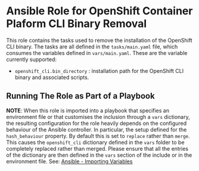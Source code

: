 # Ansible Role for OpenShift Container Plaform CLI  Binary Removal

This role contains the tasks used to remove the installation of the OpenShift CLI binary. The tasks are all defined in the `tasks/main.yaml` file, which consumes the variables defined in `vars/main.yaml`. These are the variable currently supported:

- `openshift_cli.bin_directory` : installation path for the OpenShift CLI  binary and associated scripts. 

## Running The Role as Part of a Playbook

__NOTE__: When this role is imported into a playbook that specifies an environment file or that customises the inclusion through a `vars` dictionary, the resulting configuration for the role heavily depends on the configured behaviour of the Ansible controller. In particular, the setup defined for the `hash_behaviour` property. By default this is set to `replace` rather than `merge`. This causes the `openshift_cli` dictionary defined in the `vars` folder to be completely replaced rather than merged. Please ensure that all the entries of the dictionary are then defined in the `vars` section of the include or in the environment file. See: [Ansible - Importing Variables](https://docs.ansible.com/ansible/latest/user_guide/playbooks_variables.html#variable-precedence-where-should-i-put-a-variable) 
